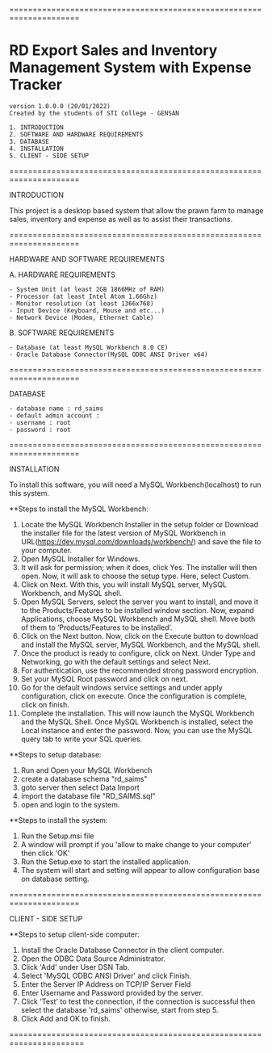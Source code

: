 =====================================================================

#	RD Export Sales and Inventory Management System with Expense Tracker
	
	version 1.0.0.0 (20/01/2022)
	Created by the students of STI College - GENSAN
	
	1. INTRODUCTION
	2. SOFTWARE AND HARDWARE REQUIREMENTS
	3. DATABASE
	4. INSTALLATION
	5. CLIENT - SIDE SETUP
	
	
=====================================================================

INTRODUCTION

This project is a desktop based system that allow the prawn farm to
manage sales, inventory and expense as well as to assist their transactions.


=====================================================================

HARDWARE AND SOFTWARE REQUIREMENTS

A. HARDWARE REQUIREMENTS
	
	- System Unit (at least 2GB 1866MHz of RAM)
	- Processor (at least Intel Atom 1.66Ghz) 
	- Monitor resolution (at least 1366x768)
	- Input Device (Keyboard, Mouse and etc...)
	- Network Device (Modem, Ethernet Cable) 


B. SOFTWARE REQUIREMENTS	
	
	- Database (at least MySQL Workbench 8.0 CE)
	- Oracle Database Connector(MySQL ODBC ANSI Driver x64)


=====================================================================

DATABASE

	- database name : rd_saims
	- default admin account : 
	- username : root
	- password : root
	

=====================================================================

INSTALLATION

To install this software, you will need a MySQL Workbench(localhost) to run this system.

**Steps to install the MySQL Workbench:
1. Locate the MySQL Workbench Installer in the setup folder or Download the installer file for the latest version of MySQL Workbench in URL(https://dev.mysql.com/downloads/workbench/) and save the file to your computer.
3. Open MySQL Installer for Windows.
6. It will ask for permission; when it does, click Yes. The installer will then open. Now, it will ask to choose the setup type. Here, select Custom.
7. Click on Next. With this, you will install MySQL server, MySQL Workbench, and MySQL shell.
8. Open MySQL Servers, select the server you want to install, and move it to the  Products/Features to be installed window section. Now, expand Applications, choose MySQL Workbench and MySQL shell. Move both of them to ‘Products/Features to be installed’.
9. Click on the Next button. Now, click on the Execute button to download and install the MySQL server, MySQL Workbench, and the MySQL shell.
10. Once the product is ready to configure, click on Next. Under Type and Networking, go with the default settings and select Next.
11. For authentication, use the recommended strong password encryption.
12. Set your MySQL Root password and click on next.
13. Go for the default windows service settings and under apply configuration, click on execute. Once the configuration is complete, click on finish.
14. Complete the installation. This will now launch the MySQL Workbench and the MySQL Shell.
	Once MySQL Workbench is installed, select the Local instance and enter the password.
	Now, you can use the MySQL query tab to write your SQL queries. 


**Steps to setup database:

1. Run and Open your MySQL Workbench
2. create a database schema "rd_saims"
3. goto server then select Data Import
4. import the database file "RD_SAIMS.sql"
5. open and login to the system.


**Steps to install the system:

1. Run the Setup.msi file
2. A window will prompt if you 'allow to make change to your computer' then click 'OK'
3. Run the Setup.exe to start the installed application.
4. The system will start and setting will appear to allow configuration base on database setting.


=====================================================================

CLIENT - SIDE SETUP

**Steps to setup client-side computer:

1. Install the Oracle Database Connector in the client computer.
2. Open the ODBC Data Source Administrator.
3. Click 'Add' under User DSN Tab.
4. Select 'MySQL ODBC ANSI Driver' and click Finish.
5. Enter the Server IP Address on  TCP/IP Server Field
6. Enter Username and Password provided by the server.
7. Click 'Test' to test the connection, if the connection is successful then select the database 'rd_saims' otherwise, start from step 5.
8. Click Add and OK to finish.


======================================================================
